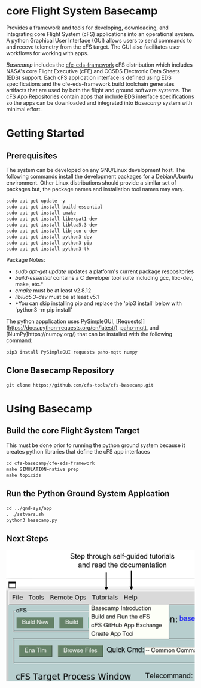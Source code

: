 # core Flight System Basecamp
Provides a framework and tools for developing, downloading, and integrating core Flight System (cFS) applications into an operational system. A python Graphical User Interface (GUI) allows users to send commands to and receve telemetry from the cFS target. The GUI also facilitates user workflows for working with apps.

*Basecamp* includes the [cfe-eds-framework](https://github.com/jphickey/cfe-eds-framework) cFS distribution which includes NASA's core Flight Executive (cFE) and CCSDS Electronic Data Sheets (EDS) support. Each cFS application interface is defined using EDS specifications and the cfe-eds-framework build toolchain generates artifacts that are used by both the flight and ground software systems. The [cFS App Repositories](https://github.com/orgs/cfs-apps/repositories) contain apps that include EDS interface specifications so the apps can be downloaded and integrated into *Basecamp* system with minimal effort. 

# Getting Started

## Prerequisites
The system can be developed on any GNU/Linux development host. The following commands install the development packages for
a Debian/Ubuntu environment. Other Linux distributions should provide a similar set of packages but, the package names and
installation tool names may vary. 

    sudo apt-get update -y 
    sudo apt-get install build-essential
    sudo apt-get install cmake
    sudo apt-get install libexpat1-dev
    sudo apt-get install liblua5.3-dev
    sudo apt-get install libjson-c-dev
    sudo apt-get install python3-dev
    sudo apt-get install python3-pip
    sudo apt-get install python3-tk
   
Package Notes:
- *sudo apt-get update* updates a platform's current package respositories
- *build-essential* contains a C developer tool suite including gcc, libc-dev, make, etc.* 
- *cmake* must be at least v2.8.12
- *liblua5.3-dev* must be at least v5.1
- *You can skip installing pip and replace the 'pip3 install' below with 'python3 -m pip install'

The python appplication uses [PySimpleGUI](https://pysimplegui.readthedocs.io/en/latest/), [Requests]](https://docs.python-requests.org/en/latest/), [paho-mqtt](https://pypi.org/project/paho-mqtt/), and [NumPy]https;//numpy.org/) that can be installed with the following command:

    pip3 install PySimpleGUI requests paho-mqtt numpy

## Clone Basecamp Repository
    git clone https://github.com/cfs-tools/cfs-basecamp.git

# Using Basecamp

## Build the core Flight System Target
This must be done prior to running the python ground system because it creates python libraries that define the cFS app interfaces

    cd cfs-basecamp/cfe-eds-framework
    make SIMULATION=native prep
    make topicids

## Run the Python Ground System Applcation 

    cd ../gnd-sys/app
    . ./setvars.sh
    python3 basecamp.py

## Next Steps

![](https://github.com/cfs-tools/cfs-basecamp/blob/main/docs/images/next-steps.png)

